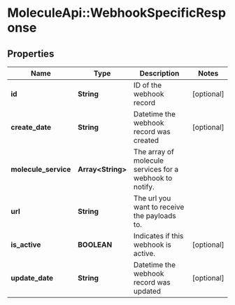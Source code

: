 # MoleculeApi::WebhookSpecificResponse

## Properties
Name | Type | Description | Notes
------------ | ------------- | ------------- | -------------
**id** | **String** | ID of the webhook record | [optional] 
**create_date** | **String** | Datetime the webhook record was created | [optional] 
**molecule_service** | **Array&lt;String&gt;** | The array of molecule services for a webhook to notify. | 
**url** | **String** | The url you want to receive the payloads to. | 
**is_active** | **BOOLEAN** | Indicates if this webhook is active. | [optional] 
**update_date** | **String** | Datetime the webhook record was updated | [optional] 


